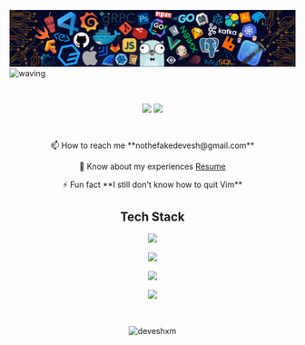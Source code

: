 ![](https://github.com/deveshXm/deveshXm/blob/main/banner.png)
![waving](https://capsule-render.vercel.app/api?type=waving&height=200&text=Hi!%20I%20am%20Devesh&fontSize=60&fontAlign=50&fontAlignY=40&color=3daaf2&fontColor=ffffff)

<br />

<div align="center">
  
[<img src="https://img.shields.io/badge/linkedin-%230077B5.svg?&style=for-the-badge&logo=linkedin&logoColor=white">](https://www.linkedin.com/in/devxm)
[<img src="https://img.shields.io/badge/Portfolio-%23000000.svg?&style=for-the-badge">](https://deveshmeena.tech/)
  
</div> 
<br/>
<p align="center">📫 How to reach me **nothefakedevesh@gmail.com**</p>
<p align="center">📄 Know about my experiences <a href="http://drive.google.com/file/d/1ZAiKj7vhU_x7Zu5JTGWpSd8q33jaAVSP/view?usp=sharing">Resume</a></p>
<p align="center">⚡ Fun fact **I still don't know how to quit Vim**</p>

<h2 align="center">Tech Stack</h3>
<p align="center">
  <a href="https://skillicons.dev">
    <img src="https://skillicons.dev/icons?i=javascript,typescript,python,c,cpp" />
  </a>
</p>
<p align="center">
  <a href="https://skillicons.dev">
    <img src="https://skillicons.dev/icons?i=next,react,express,tailwind,nodejs,bootstrap" />
  </a>
</p>
<p align="center">
  <a href="https://skillicons.dev">
    <img src="https://skillicons.dev/icons?i=git,github,kubernetes,docker,aws,figma,netlify" />
  </a>
</p>
<p align="center">
  <a href="https://skillicons.dev">
    <img src="https://skillicons.dev/icons?i=heroku,firebase,vercel,mysql,mongo,linux" />
  </a>
</p>

<br/>

<p align="center" ><img src="https://github-readme-stats.vercel.app/api?username=deveshxm&show_icons=true&locale=en&theme=radical" alt="deveshxm" /></p>
